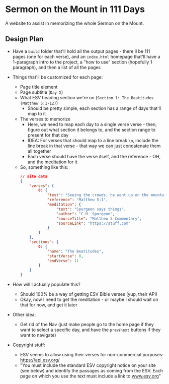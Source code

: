 # Sermon on the Mount in 111 Days

A website to assist in memorizing the whole Sermon on the Mount.

## Design Plan 

-   Have a `build` folder that'll hold all the output pages - there'll be 111 pages (one for each verse), and an `index.html` homepage that'll have a 1-paragraph intro to the project, a "how to use" section (hopefully 1 paragraph), and then a list of all the pages
-   Things that'll be customized for each page:
    -   Page title element
    -   Page subtitle (`Day X`)
    -   What ESV heading section we're on (`Section 1: The Beatitudes (Matthew 5:1-12)`)
        -   Should be pretty simple, each section has a range of days that'll map to it
    -   The verses to memorize
        -   Here, we need to map each day to a single verse verse - then, figure out what section it belongs to, and the section range to present for that day
        -   IDEA: For verses that should map to a line break `\n`, include the line break in that verse - that way we can just concatenate them all together
        -   Each verse should have the verse itself, and the reference - OH, and the meditation for it
    -   So, something like this:
        ```json
        // site data
        {
            "verses": {
                0: {
                    "text": "Seeing the crowds, he went up on the mountain, and when he had sat down, his disciples came to him.",
                    "reference": "Matthew 5:1",
                    "meditation": {
                        "text": "Spurgeon says things",
                        "author": "C.H. Spurgeon",
                        "sourceTitle": "Matthew 5 Commentary",
                        "sourceLink": "https://stuff.com"
                    }
                }
            },
            "sections": {
                0: {
                    "name": "The Beatitudes",
                    "startVerse": 0,
                    "endVerse": 11
                }
            }
        }
        ```
-   How will I actually populate this?
    -   Should 100% be a way of getting ESV Bible verses (yup, their API)
    -   Okay, now I need to get the meditation - or maybe I should wait on that for now, and get it later

-   Other idea:
    -   Get rid of the Nav (just make people go to the home page if they want to select a specific day, and have the `prev`/`next` buttons if they want to navigate)

-   Copyright stuff:
    -   ESV seems to allow using their verses for non-commercial purposes: https://api.esv.org/
    -   "You must include the standard ESV copyright notice on your site (see below) and identify the passages as coming from the ESV. Each page on which you use the text must include a link to www.esv.org"
